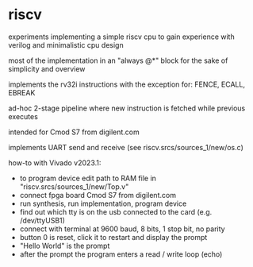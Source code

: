 # riscv
experiments implementing a simple riscv cpu to gain experience with verilog and minimalistic cpu design

most of the implementation in an "always @*" block for the sake of simplicity and overview

implements the rv32i instructions with the exception for: FENCE, ECALL, EBREAK

ad-hoc 2-stage pipeline where new instruction is fetched while previous executes

intended for Cmod S7 from digilent.com

implements UART send and receive (see riscv.srcs/sources_1/new/os.c)

how-to with Vivado v2023.1:
* to program device edit path to RAM file in "riscv.srcs/sources_1/new/Top.v"
* connect fpga board Cmod S7 from digilent.com
* run synthesis, run implementation, program device
* find out which tty is on the usb connected to the card (e.g. /dev/ttyUSB1)
* connect with terminal at 9600 baud, 8 bits, 1 stop bit, no parity 
* button 0 is reset, click it to restart and display the prompt
* "Hello World" is the prompt
* after the prompt the program enters a read / write loop (echo)